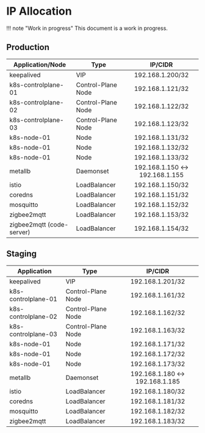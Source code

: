 # IP Allocation

!!! note "Work in progress"
    This document is a work in progress.

## Production

| Application/Node          | Type               |             IP/CIDR             |
| ------------------------- | ------------------ | :-----------------------------: |
| keepalived                | VIP                |        192.168.1.200/32         |
| k8s-controlplane-01       | Control-Plane Node |        192.168.1.121/32         |
| k8s-controlplane-02       | Control-Plane Node |        192.168.1.122/32         |
| k8s-controlplane-03       | Control-Plane Node |        192.168.1.123/32         |
| k8s-node-01               | Node               |        192.168.1.131/32         |
| k8s-node-01               | Node               |        192.168.1.132/32         |
| k8s-node-01               | Node               |        192.168.1.133/32         |
| metallb                   | Daemonset          | 192.168.1.150 <-> 192.168.1.155 |
| istio                     | LoadBalancer       |        192.168.1.150/32         |
| coredns                   | LoadBalancer       |        192.168.1.151/32         |
| mosquitto                 | LoadBalancer       |        192.168.1.152/32         |
| zigbee2mqtt               | LoadBalancer       |        192.168.1.153/32         |
| zigbee2mqtt (code-server) | LoadBalancer       |        192.168.1.154/32         |

## Staging

| Application               | Type               |             IP/CIDR             |
| ------------------------- | ------------------ | :-----------------------------: |
| keepalived                | VIP                |        192.168.1.201/32         |
| k8s-controlplane-01       | Control-Plane Node |        192.168.1.161/32         |
| k8s-controlplane-02       | Control-Plane Node |        192.168.1.162/32         |
| k8s-controlplane-03       | Control-Plane Node |        192.168.1.163/32         |
| k8s-node-01               | Node               |        192.168.1.171/32         |
| k8s-node-01               | Node               |        192.168.1.172/32         |
| k8s-node-01               | Node               |        192.168.1.173/32         |
| metallb                   | Daemonset          | 192.168.1.180 <-> 192.168.1.185 |
| istio                     | LoadBalancer       |        192.168.1.180/32         |
| coredns                   | LoadBalancer       |        192.168.1.181/32         |
| mosquitto                 | LoadBalancer       |        192.168.1.182/32         |
| zigbee2mqtt               | LoadBalancer       |        192.168.1.183/32         |
